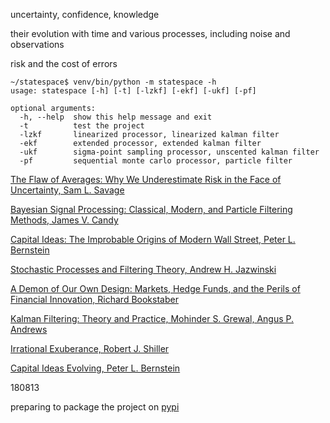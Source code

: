 uncertainty, confidence, knowledge

their evolution with time and various processes, including noise and observations

risk and the cost of errors

    ~/statespace$ venv/bin/python -m statespace -h
    usage: statespace [-h] [-t] [-lzkf] [-ekf] [-ukf] [-pf]
    
    optional arguments:
      -h, --help  show this help message and exit
      -t          test the project
      -lzkf       linearized processor, linearized kalman filter
      -ekf        extended processor, extended kalman filter
      -ukf        sigma-point sampling processor, unscented kalman filter
      -pf         sequential monte carlo processor, particle filter

[The Flaw of Averages: Why We Underestimate Risk in the Face of Uncertainty, Sam L. Savage](http://a.co/cDDBO9p)

[Bayesian Signal Processing: Classical, Modern, and Particle Filtering Methods, James V. Candy](http://a.co/gp4upXd)

[Capital Ideas: The Improbable Origins of Modern Wall Street, Peter L. Bernstein](http://a.co/1Y1DR9p)

[Stochastic Processes and Filtering Theory, Andrew H. Jazwinski](http://a.co/cm5zfQu) 

[A Demon of Our Own Design: Markets, Hedge Funds, and the Perils of Financial Innovation, Richard Bookstaber](http://a.co/4FvnyfB)

[Kalman Filtering: Theory and Practice, Mohinder S. Grewal, Angus P. Andrews](http://a.co/6hAa35c)

[Irrational Exuberance, Robert J. Shiller](http://a.co/28kIJtS)

[Capital Ideas Evolving, Peter L. Bernstein](http://a.co/awiRMxq)

180813

preparing to package the project on [pypi](https://test.pypi.org/project/statespace/) 

